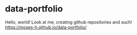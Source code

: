 # data-portfolio
Hello, world! Look at me, creating github repositories and such!
https://moses-h.github.io/data-portfolio/
